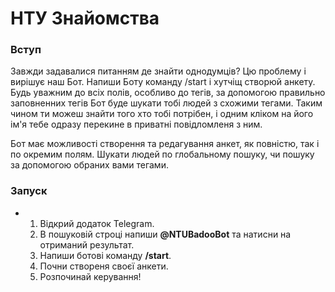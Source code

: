 # НТУ Знайомства
### Вступ
Завжди задавалися питанням де знайти однодумців? Цю проблему і вирішує наш Бот. Напиши Боту команду /start і хутчіщ створюй анкету. 
Будь уважним до всіх полів, особливо до тегів, за допомогою правильно заповненних тегів Бот буде шукати тобі людей з схожими тегами.
Таким чином ти можеш знайти того хто тобі потрібен, і одним кліком на його ім'я тебе одразу перекине в приватні повідломленя з ним.

Бот має можливості створення та редагування анкет, як повністю, так і по окремим полям. Шукати людей по глобальному пошуку, чи пошуку
за допомогою обраних вами тегами.

### Запуск
- 1. Відкрий додаток Telegram.
  2. В пошуковій строці напиши **@NTUBadooBot** та натисни на отриманий результат.
  3. Напиши ботові команду **/start**.
  4. Почни створеня своєї анкети.
  5. Розпочинай керування!
